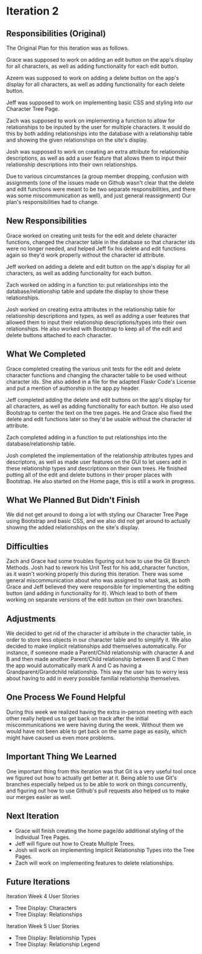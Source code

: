 
# Iteration 2

Responsibilities (Original)
----------------------
The Original Plan for this iteration was as follows.

Grace was supposed to work on adding an edit button on the app's display for all
characters, as well as adding functionality for each edit button.

Azeem was supposed to work on adding a delete button on the app's display for all
characters, as well as adding functionality for each delete button.

Jeff was supposed to work on implementing basic CSS and styling into our Character Tree Page.

Zach was supposed to work on implementing a function to allow for relationships to be 
inputed by the user for multiple characters. It would do this by both adding relationships into the
database with a relationship table and showing the given relationships on the site's display. 

Josh was supposed to work on creating an extra attribute for relationship descriptions, as well as add a user feature
that allows them to input their relationship descriptions into their own relationships. 

Due to various circumstances (a group member dropping, confusion with assignments (one of the issues made on Github wasn't clear that the delete 
and edit functions were meant to be two separate responsibilities, and there was some miscommunication as well), and just general reassignment)
Our plan's responsibilities had to change. 

New Responsibilities
---------------------------

Grace worked on creating unit tests for the edit and delete character functions, changed the character table in the 
database so that character ids were no longer needed, and helped Jeff fix his delete and edit functions again so
they'd work properly without the character id attribute.

Jeff worked on adding a delete and edit button on the app's display for all
characters, as well as adding functionality for each button. 

Zach worked on adding in a function to: put relationships into the database/relationship table and update the
display to show these relationships.

Josh worked on creating extra attributes in the relationship table for relationship descriptions and types, 
as well as adding a user features that allowed them to input their relationship descriptions/types
into their own relationships. He also worked with Bootstrap to keep all of the edit and delete buttons
attached to each character. 

What We Completed
-------------------
Grace completed creating the various unit tests for the edit and delete character functions and changing the character
table to be used without character ids. She also added in a file for the adapted Flaskr Code's License and put a mention
of authorship in the app.py header. 

Jeff completed adding the delete and edit buttons on the app's display for all
characters, as well as adding functionality for each button. He also used Bootstrap to center the text 
on the tree pages. He and Grace also fixed the delete and edit functions later so they'd be usable without the 
character id attribute. 

Zach completed adding in a function to put relationships into the database/relationship table.

Josh completed the implementation of the relationship attributes types and descriptons, as well as made user features on the GUI
to let users add in these relationship types and descriptions on their own trees. 
He finished putting all of the edit and delete buttons in their proper places with Bootstrap. 
He also started on the Home page, this is still a work in progress.


What We Planned But Didn't Finish
---------------------------------

We did not get around to doing a lot with styling our Character Tree Page using Bootstrap and basic CSS, 
and we also did not get around to actually showing the added relationships on the site's display. 



Difficulties
-------------------

Zach and Grace had some troubles figuring out how to use the Git Branch Methods. Josh had to rework his Unit Test
for his add_character function, as it wasn't working properly this during this iteration. 
There was some general miscommunication about who was assigned to what task, as both Grace and Jeff believed they were
responsible for implementing the editing button (and adding in functionality for it). Which lead to both of them working
on separate versions of the edit button on their own branches. 

Adjustments
-------------------------

We decided to get rid of the character id attribute in the character table, in order to 
store less objects in our character table and to simplify it. We also decided to make implicit 
relationships add themselves automatically. For instance, if someone made a Parent/Child relationship
with character A and B and then made another Parent/Child relationship between B and C then the app
would automatically mark A and C as having a Grandparent/Grandchild relationship. This way the user
has to worry less about having to add in every possible familial relationship themselves. 


One Process We Found Helpful
----------------------------

During this week we realized having the extra in-person meeting with each other really helped us to get back on track 
after the initial miscommunications we were having during the week. Without them we would have not been able to get
back on the same page as easily, which might have caused us even more problems. 

Important Thing We Learned
-------------------------

One important thing from this iteration was that Git is a very useful tool once we figured out how to actually 
get better at it. Being able to use Git's branches especially helped us to be able to work on things concurrently, 
and figuring out how to use Github's pull requests also helped us to make our merges easier as well. 

Next Iteration
------------------------

 - Grace will finish creating the home page/do additional styling of the Individual Tree Pages. 
 - Jeff will figure out how to Create Multiple Trees.
 - Josh will work on implementing Implicit Relationship Types into the Tree Pages. 
 - Zach will work on implementing features to delete relationships.

Future Iterations
------------------------------
Iteration Week 4 User Stories
- Tree Display: Characters
- Tree Display: Relationships

Iteration Week 5 User Stories
- Tree Display: Relationship Types
- Tree Display: Relationship Legend
